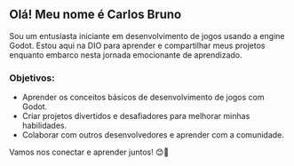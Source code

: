 ## Olá! Meu nome é Carlos Bruno

Sou um entusiasta iniciante em desenvolvimento de jogos usando a engine Godot. Estou aqui na DIO para aprender e compartilhar meus projetos enquanto embarco nesta jornada emocionante de aprendizado.


### Objetivos:
- Aprender os conceitos básicos de desenvolvimento de jogos com Godot.
- Criar projetos divertidos e desafiadores para melhorar minhas habilidades.
- Colaborar com outros desenvolvedores e aprender com a comunidade.


Vamos nos conectar e aprender juntos! 😊🚀
